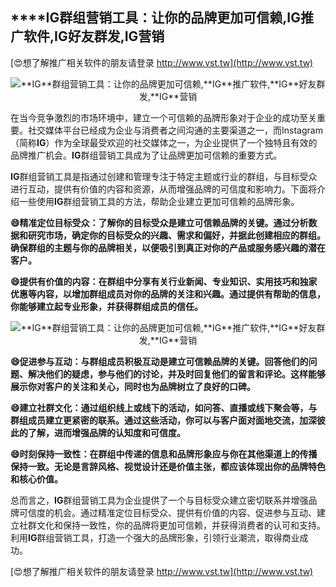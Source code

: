 ## ****IG**群组营销工具：让你的品牌更加可信赖,**IG**推广软件,**IG**好友群发,**IG**营销**

[😍想了解推广相关软件的朋友请登录 http://www.vst.tw](http://www.vst.tw)

 <center><img src="https://vst.tw/MP4/tuiguang/png/0.png" alt="**IG**群组营销工具：让你的品牌更加可信赖,**IG**推广软件,**IG**好友群发,**IG**营销"></center>

在当今竞争激烈的市场环境中，建立一个可信赖的品牌形象对于企业的成功至关重要。社交媒体平台已经成为企业与消费者之间沟通的主要渠道之一，而Instagram（简称**IG**）作为全球最受欢迎的社交媒体之一，为企业提供了一个独特且有效的品牌推广机会。**IG**群组营销工具成为了让品牌更加可信赖的重要方式。

**IG**群组营销工具是指通过创建和管理专注于特定主题或行业的群组，与目标受众进行互动，提供有价值的内容和资源，从而增强品牌的可信度和影响力。下面将介绍一些使用**IG**群组营销工具的方法，帮助企业建立更加可信赖的品牌形象。

**😄精准定位目标受众：了解你的目标受众是建立可信赖品牌的关键。通过分析数据和研究市场，确定你的目标受众的兴趣、需求和偏好，并据此创建相应的群组。确保群组的主题与你的品牌相关，以便吸引到真正对你的产品或服务感兴趣的潜在客户。**

**😄提供有价值的内容：在群组中分享有关行业新闻、专业知识、实用技巧和独家优惠等内容，以增加群组成员对你的品牌的关注和兴趣。通过提供有帮助的信息，你能够建立起专业形象，并获得群组成员的信任。**

 <center><img src="https://vst.tw/MP4/tuiguang/png/8.png" alt="**IG**群组营销工具：让你的品牌更加可信赖,**IG**推广软件,**IG**好友群发,**IG**营销"></center>

**😄促进参与互动：与群组成员积极互动是建立可信赖品牌的关键。回答他们的问题、解决他们的疑虑，参与他们的讨论，并及时回复他们的留言和评论。这样能够展示你对客户的关注和关心，同时也为品牌树立了良好的口碑。**

**😄建立社群文化：通过组织线上或线下的活动，如问答、直播或线下聚会等，与群组成员建立更紧密的联系。通过这些活动，你可以与客户面对面地交流，加深彼此的了解，进而增强品牌的认知度和可信度。**

**😄时刻保持一致性：在群组中传递的信息和品牌形象应与你在其他渠道上的传播保持一致。无论是言辞风格、视觉设计还是价值主张，都应该体现出你的品牌特色和核心价值。**

总而言之，**IG**群组营销工具为企业提供了一个与目标受众建立密切联系并增强品牌可信度的机会。通过精准定位目标受众、提供有价值的内容、促进参与互动、建立社群文化和保持一致性，你的品牌将更加可信赖，并获得消费者的认可和支持。利用**IG**群组营销工具，打造一个强大的品牌形象，引领行业潮流，取得商业成功。

[😍想了解推广相关软件的朋友请登录 http://www.vst.tw](http://www.vst.tw)



